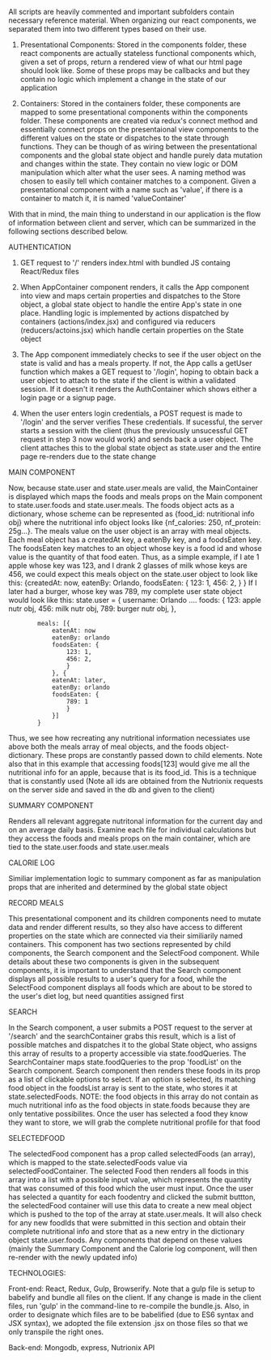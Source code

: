 
All scripts are heavily commented and important subfolders contain necessary reference material. When organizing our react components, we separated them into two different types
based on their use.

1) Presentational Components: Stored in the components folder, these react components are actually stateless functional components which, given a set of props, return a rendered view of what our html page should look like. Some of these props may be callbacks and but they contain no logic which implement a change in the state of our application

2) Containers: Stored in the containers folder, these components are mapped to some presentational components within the components folder. These components are created via redux's connect method and essentially connect props on the presentaional view components to the different values on the state or dispatches to the state through functions. They can be though of as wiring between the presentational components and the global state object and handle purely data mutation and changes within the state. They contain no view logic or DOM manipulation which alter what the user sees. A naming method was chosen to easily tell which container matches to a component. Given a presentational component with a name such as 'value', if there is a container to match it, it is named 'valueContainer'

With that in mind, the main thing to understand in our application is the flow of information between client and server, which can be summarized in the following sections described below.


AUTHENTICATION

1) GET request to '/' renders index.html with bundled JS containg React/Redux files

2) When AppContainer component renders, it calls the App component into view and maps certain properties and dispatches to the Store object, a global state object to handle the entire App's state
in one place. Handling logic is implemented by actions dispatched by containers (actions/index.jsx)
and configured via reducers (reducers/actoins.jsx) which handle certain properties on the State object

3) The App component immediately checks to see if the user object on the state is valid and has a meals
property. If not, the App calls a getUser function which makes a GET request to '/login', hoping to obtain back a user object to attach to the state if the client is within a validated session. If it doesn't it renders the AuthContainer which shows either a login page or a signup page.

4) When the user enters login credentials, a POST request is made to '/login' and the server verifies
These credentials. If sucessful, the server starts a session with the client (thus the previously unsucessful GET request in step 3 now would work) and sends back a user object. The client attaches this to the global state object as state.user and the entire page re-renders due to the state change


MAIN COMPONENT

Now, because state.user and state.user.meals are valid, the MainContainer is displayed which maps
the foods and meals props on the Main component to state.user.foods and state.user.meals. The foods object acts as a dictionary, whose scheme can be represented as {food_id: nutritional info obj} where
the nutritional info object looks like {nf_calories: 250, nf_protein: 25g...}. The meals value on the user object is an array with meal objects. Each meal object has a createdAt key, a eatenBy key, and a foodsEaten key. The foodsEaten key matches to an object whose key is a food id and whose value is the quantity of that food eaten. Thus, as a simple example, if I ate 1 apple whose key was 123, and I drank 2 glasses of milk whose keys are 456, we could expect this meals object on the state.user object to look like this: 
	{createdAt: now,
	 eatenBy: Orlando,
	 foodsEaten: {
	 		123: 1,
	 		456: 2,
	 	}
	}
If I later had a burger, whose key was 789, my complete user state object would look like this:
state.user = {
			username: Orlando
			....
			foods: {
				123: apple nutr obj,
				456: milk nutr obj,
				789: burger nutr obj,
			},

			meals: [{
				eatenAt: now
				eatenBy: orlando
				foodsEaten: {
					123: 1,
					456: 2,
					}
				}, {
				eatenAt: later,
				eatenBy: orlando
				foodsEaten: {
					789: 1
					}
				}]
			}

Thus, we see how recreating any nutritional information necessiates use above both the meals array of meal objects, and the foods object-dictionary. These props are constantly passed down to child elements. Note also that in this example that accessing foods[123] would give me all the nutritional info for an apple, because that is its food_id. This is a technique that is constantly used 
(Note all ids are obtained from the Nutrionix requests on the server side and saved in the db and given to the client)

SUMMARY COMPONENT

Renders all relevant aggregate nutritonal information for the current day and on an average daily basis. Examine each file for individual calculations but they access the foods and meals props on the main container, which are tied to the state.user.foods and state.user.meals

CALORIE LOG

Similiar implementation logic to summary component as far as manipulation props that are inherited and determined by the global state object

RECORD MEALS

This presentational component and its children components need to mutate data and render different results, so they also have access to different properties on the state which are connected via their similiarily named containers. This component has two sections represented by child components, the
Search component and the SelectFood component. While details about these two components is given in the subsequent components, it is important to understand that the Search component displays all possible results to a user's query for a food, while the SelectFood component displays all foods which are about to be stored to the user's diet log, but need quantities assigned first

SEARCH

In the Search component, a user submits a POST request
to the server at '/search' and the searchContainer grabs this result, which is a list of possible matches and dispatches it to the global State object, who assigns this array of results to a property  accessible via state.foodQueries. The SearchContainer maps state.foodQueries to the prop 'foodList' on the Search component. Search component then renders these foods in its prop as a list of clickable options to select. If an option is selected, its matching food object in the foodsList array is sent to the state, who stores it at state.selectedFoods.
NOTE: the food objects in this array do not contain as much nutritional info as the food objects in state.foods because they are only tentative possibilites. Once the user has selected a food they know they want to store, we will grab the complete nutritional profile for that food

SELECTEDFOOD

The selectedFood component has a prop called selectedFoods (an array), which is mapped to the state.selectedFoods value via selectedFoodContainer. The selected Food then renders all foods in this array into a list with a possible input value, which represents the quantity that was consumed of this food which the user must input. Once the user has selected a quantity for each foodentry and clicked the submit buttton, the selectedFood container will use this data to create a new meal object which is pushed to the top of the array at state.user.meals. It will also check for any new foodIds that were submitted in this section and obtain their complete nutritional info and store that as a new entry in the dictionary object state.user.foods. Any components that depend on these values (mainly the Summary Component and the Calorie log component, will then re-render with the newly updated info)


TECHNOLOGIES:

Front-end: React, Redux, Gulp, Browserify. Note that a gulp file is setup to babelify and bundle all files on the client. If any change is made in the client files, run 'gulp' in the command-line to re-compile the bundle.js. Also, in order to designate which files are to be babelified (due to ES6 syntax and JSX syntax), we adopted the file extension .jsx on those files so that we only transpile the right ones.

Back-end: Mongodb, express, Nutrionix API